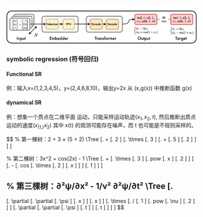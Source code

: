 ![](../../../pic/Pasted%20image%2020250903015633.png)
### symbolic regression (符号回归)
#### Functional SR
例：输入x=(1,2,3,4,5)，y=(2,4,6,8,10)，输出y=2x
从 (x,g​(x)) 中推断函数 g​(x)
#### dynamical SR
例：想象一个质点在二维平面
运动，只能采样运动轨迹$(x_1,x_2,t)$,
然后推断出质点运动的速度$(x ̇_(1, ) x ̇_2)$
其中 x​(t) 的观测可能存在噪声，而 t 也可能是不规则采样的。

$$
% 第一棵树：2 + 3 × (5 + 2)
\Tree
[.
+
  [.
    2
  ]
  [.
    \times
    [.
      3
    ]
    [.
      +
      [.
        5
      ]
      [.
        2
      ]
    ]
  ]
]

% 第二棵树：3x^2 + cos(2x) - 1
\Tree
[.
+
  [.
    \times
    [.
      3
    ]
    [.
      pow
      [.
        x
      ]
      [.
        2
      ]
    ]
  ]
  [.
    -
    [.
      cos
      [.
        \times
        [.
          2
        ]
        [.
          x
        ]
      ]
    ]
    [.
      1
    ]
  ]
]

% 第三棵树：∂²ψ/∂x² - 1/ν² ∂²ψ/∂t²
\Tree
[.
-
  [.
    \partial
    [.
      \partial
      [.
        \psi
      ]
      [.
        x
      ]
    ]
    [.
      x
    ]
  ]
  [.
    \times
    [.
      /
      [.
        1
      ]
      [.
        pow
        [.
          \nu
        ]
        [.
          2
        ]
      ]
    ]
    [.
      \partial
      [.
        \partial
        [.
          \psi
        ]
        [.
          t
        ]
      ]
      [.
        t
      ]
    ]
  ]
]
$$